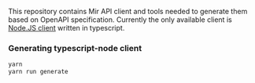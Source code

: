 This repository contains Mir API client and tools needed to generate them based on OpenAPI specification.
Currently the only available client is [Node.JS client](./typescript-node) written in typescript.

### Generating typescript-node client

```bash
yarn
yarn run generate
```
